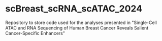# scBreast_scRNA_scATAC_2024
Repository to store code used for the analyses presented in "Single-Cell ATAC and RNA Sequencing of Human Breast Cancer Reveals Salient Cancer-Specific Enhancers"
